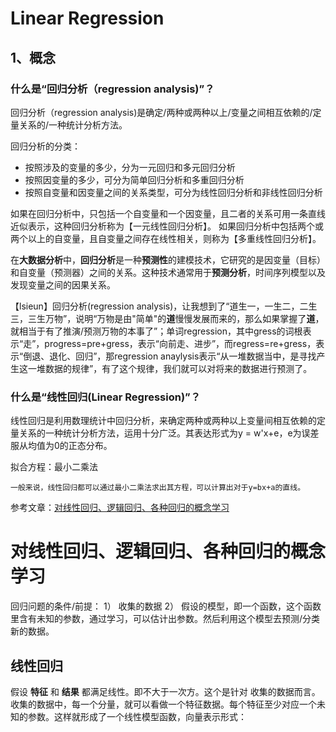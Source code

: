 # Linear Regression #

## 1、概念 ##

### 什么是“回归分析（regression analysis)”？ ###

回归分析（regression analysis)是确定/两种或两种以上/变量之间相互依赖的/定量关系的/一种统计分析方法。

回归分析的分类：

- 按照涉及的变量的多少，分为一元回归和多元回归分析
- 按照因变量的多少，可分为简单回归分析和多重回归分析
- 按照自变量和因变量之间的关系类型，可分为线性回归分析和非线性回归分析


如果在回归分析中，只包括一个自变量和一个因变量，且二者的关系可用一条直线近似表示，这种回归分析称为【一元线性回归分析】。
如果回归分析中包括两个或两个以上的自变量，且自变量之间存在线性相关，则称为【多重线性回归分析】。

在**大数据分析**中，**回归分析**是一种**预测性**的建模技术，它研究的是因变量（目标）和自变量（预测器）之间的关系。这种技术通常用于**预测分析**，时间序列模型以及发现变量之间的因果关系。

【lsieun】回归分析(regression analysis)，让我想到了“道生一，一生二，二生三，三生万物”，说明“万物是由"简单"的**道**慢慢发展而来的，那么如果掌握了**道**，就相当于有了推演/预测万物的本事了”；单词regression，其中gress的词根表示“走”，progress=pre+gress，表示“向前走、进步”，而regress=re+gress，表示“倒退、退化、回归”，那regression anaylysis表示“从一堆数据当中，是寻找产生这一堆数据的规律”，有了这个规律，我们就可以对将来的数据进行预测了。

### 什么是“线性回归(Linear Regression)”？ ###

线性回归是利用数理统计中回归分析，来确定两种或两种以上变量间相互依赖的定量关系的一种统计分析方法，运用十分广泛。其表达形式为y = w'x+e，e为误差服从均值为0的正态分布。

拟合方程：最小二乘法

	一般来说，线性回归都可以通过最小二乘法求出其方程，可以计算出对于y=bx+a的直线。




参考文章：[对线性回归、逻辑回归、各种回归的概念学习](http://blog.csdn.net/viewcode/article/details/8794401)

# 对线性回归、逻辑回归、各种回归的概念学习 #

回归问题的条件/前提：
1） 收集的数据
2） 假设的模型，即一个函数，这个函数里含有未知的参数，通过学习，可以估计出参数。然后利用这个模型去预测/分类新的数据。

## 线性回归 ##

假设 **特征** 和 **结果** 都满足线性。即不大于一次方。这个是针对 收集的数据而言。
收集的数据中，每一个分量，就可以看做一个特征数据。每个特征至少对应一个未知的参数。这样就形成了一个线性模型函数，向量表示形式：



